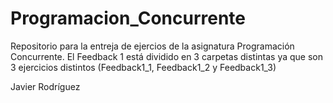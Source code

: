 # Programacion_Concurrente

Repositorio para la entreja de ejercios de la asignatura Programación Concurrente.
El Feedback 1 está dividido en 3 carpetas distintas ya que son 3 ejercicios distintos (Feedback1_1, Feedback1_2 y Feedback1_3)

Javier Rodríguez
